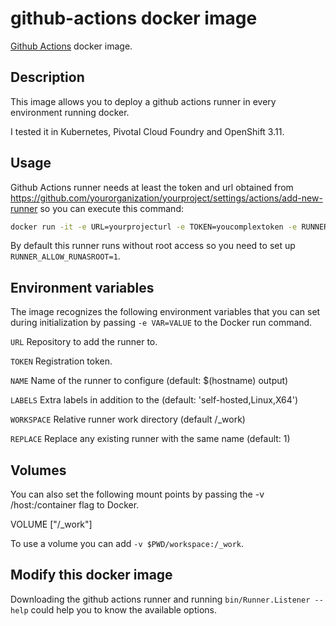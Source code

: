 # github-actions docker image

[Github Actions](https://github.com/features/actions) docker image.

## Description

This image allows you to deploy a github actions runner in every environment running docker.

I tested it in Kubernetes, Pivotal Cloud Foundry and OpenShift 3.11.

## Usage

Github Actions runner needs at least the token and url obtained from https://github.com/yourorganization/yourproject/settings/actions/add-new-runner so you can execute this command:

```sh
docker run -it -e URL=yourprojecturl -e TOKEN=youcomplextoken -e RUNNER_ALLOW_RUNASROOT=1 --rm --name github-actions jmferrer/github-actions:latest
```

By default this runner runs without root access so you need to set up `RUNNER_ALLOW_RUNASROOT=1`.


## Environment variables

The image recognizes the following environment variables that you can set during initialization by passing `-e VAR=VALUE` to the Docker run command.

`URL`
Repository to add the runner to.

`TOKEN`
Registration token.

`NAME`
Name of the runner to configure (default: $(hostname) output)

`LABELS`
Extra labels in addition to the (default: 'self-hosted,Linux,X64')

`WORKSPACE`
Relative runner work directory (default /_work)

`REPLACE`
Replace any existing runner with the same name (default: 1)

## Volumes

You can also set the following mount points by passing the -v /host:/container flag to Docker.

VOLUME ["/_work"]

To use a volume you can add `-v $PWD/workspace:/_work`.

## Modify this docker image

Downloading the github actions runner and running `bin/Runner.Listener --help` could help you to know the available options.
